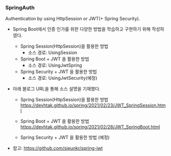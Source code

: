 ### SpringAuth
Authentication by using HttpSession or JWT(+ Spring Security).

- Spring Boot에서 인증 인가를 위한 다양한 방법을 학습하고 구현하기 위해 작성하였다.
  - Spring Session(HttpSession)을 활용한 방법
    - 소스 경로: UsingSession
  - Spring Boot + JWT 을 활용한 방법
    - 소스 경로: UsingJwtSpring
  - Spring Security + JWT 을 활용한 방법
    - 소스 경로: UsingJwtSecurity(예정)
  
- 아래 블로그 URL을 통해 소스 설명을 기재했다.
  - Spring Session(HttpSession)을 활용한 방법
    https://devhtak.github.io/spring/2021/02/23/JWT_SpringSession.html
    
  - Spring Boot + JWT 을 활용한 방법
    https://devhtak.github.io/spring/2021/02/28/JWT_SpringBoot.html
    
  - Spring Security + JWT 을 활용한 방법
    (예정)

- 참고: https://github.com/sieunkr/spring-jwt
